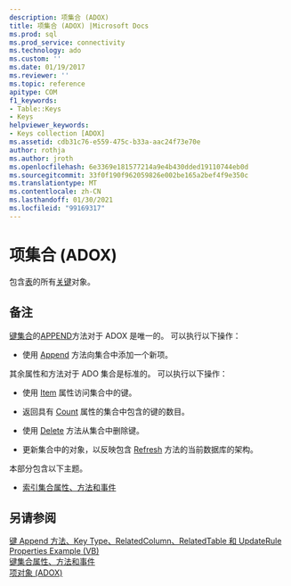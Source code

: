 ```yaml
---
description: 项集合 (ADOX)
title: 项集合 (ADOX) |Microsoft Docs
ms.prod: sql
ms.prod_service: connectivity
ms.technology: ado
ms.custom: ''
ms.date: 01/19/2017
ms.reviewer: ''
ms.topic: reference
apitype: COM
f1_keywords:
- Table::Keys
- Keys
helpviewer_keywords:
- Keys collection [ADOX]
ms.assetid: cdb31c76-e559-475c-b33a-aac24f73e70e
author: rothja
ms.author: jroth
ms.openlocfilehash: 6e3369e181577214a9e4b430dded19110744eb0d
ms.sourcegitcommit: 33f0f190f962059826e002be165a2bef4f9e350c
ms.translationtype: MT
ms.contentlocale: zh-CN
ms.lasthandoff: 01/30/2021
ms.locfileid: "99169317"
---
```

# <a name="keys-collection-adox"></a>项集合 (ADOX)
包含[表](./table-object-adox.md)的所有[关键](./key-object-adox.md)对象。  
  
## <a name="remarks"></a>备注  
 [键集合]()的[APPEND](./append-method-adox-keys.md)方法对于 ADOX 是唯一的。 可以执行以下操作：  
  
-   使用 [Append](./append-method-adox-keys.md) 方法向集合中添加一个新项。  
  
 其余属性和方法对于 ADO 集合是标准的。 可以执行以下操作：  
  
-   使用 [Item](../ado-api/item-property-ado.md) 属性访问集合中的键。  
  
-   返回具有 [Count](../ado-api/count-property-ado.md) 属性的集合中包含的键的数目。  
  
-   使用 [Delete](./delete-method-adox-collections.md) 方法从集合中删除键。  
  
-   更新集合中的对象，以反映包含 [Refresh](../ado-api/refresh-method-ado.md) 方法的当前数据库的架构。  
  
 本部分包含以下主题。  
  
-   [索引集合属性、方法和事件](./indexes-collection-properties-methods-and-events.md)  
  
## <a name="see-also"></a>另请参阅  
 [键 Append 方法、Key Type、RelatedColumn、RelatedTable 和 UpdateRule Properties Example (VB) ](./keys-append-method-key-type-relatedcolumn-relatedtable-example-vb.md)   
 [键集合属性、方法和事件](./keys-collection-properties-methods-and-events.md)   
 [项对象 (ADOX)](./key-object-adox.md)